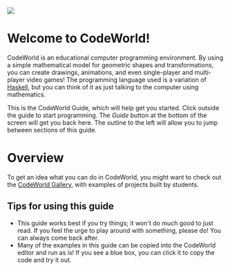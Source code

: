 <img src="/codeworld.png" style="max-width: 100%;">

Welcome to CodeWorld!
=====================
CodeWorld is an educational computer programming environment.
By using a simple mathematical model for geometric shapes and transformations, you
can create drawings, animations, and even single-player and multi-player video games!
The programming language used is a variation of [Haskell](http://haskell.org), but
you can think of it as just talking to the computer using mathematics.

This is the CodeWorld Guide, which will help get you started.  Click outside the guide
to start programming.  The *Guide* button at the bottom of the screen will get you
back here.  The outline to the left will allow you to jump between sections of this guide.

Overview
========

To get an idea what you can do in CodeWorld, you might want to check out the
[CodeWorld Gallery](/gallery.html), with examples of projects built by students.

Tips for using this guide
-------------------------

* This guide works best if you try things; it won't do much good to just read. If you
  feel the urge to play around with something, please do! You can always come back after.
* Many of the examples in this guide can be copied into the CodeWorld editor and run as
  is! If you see a blue box, you can click it to copy the code and try it out.
